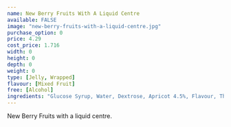 ```yaml
---
name: New Berry Fruits With A Liquid Centre
available: FALSE
image: "new-berry-fruits-with-a-liquid-centre.jpg"
purchase_option: 0
price: 4.29
cost_price: 1.716
width: 0
height: 0
depth: 0
weight: 0
type: [Jelly, Wrapped]
flavour: [Mixed Fruit]
free: [Alcohol]
ingredients: "Glucose Syrup, Water, Dextrose, Apricot 4.5%, Flavour, Thickener (Agar Agar), Acidulant (Citric Acid, Ascorbic Acid, Organic Vinegar), Antifoaming Agent (Soy Oil), Preservative (E211), Colour (E104, E110, E122, E124, E132, E151)"
---
```

New Berry Fruits with a liquid centre.